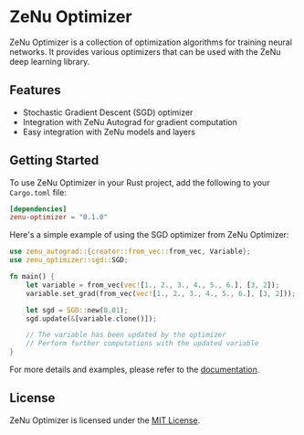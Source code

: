 # ZeNu Optimizer

ZeNu Optimizer is a collection of optimization algorithms for training neural networks. It provides various optimizers that can be used with the ZeNu deep learning library.

## Features

- Stochastic Gradient Descent (SGD) optimizer
- Integration with ZeNu Autograd for gradient computation
- Easy integration with ZeNu models and layers

## Getting Started

To use ZeNu Optimizer in your Rust project, add the following to your `Cargo.toml` file:

```toml
[dependencies]
zenu-optimizer = "0.1.0"
```

Here's a simple example of using the SGD optimizer from ZeNu Optimizer:

```rust
use zenu_autograd::{creator::from_vec::from_vec, Variable};
use zenu_optimizer::sgd::SGD;

fn main() {
    let variable = from_vec(vec![1., 2., 3., 4., 5., 6.], [3, 2]);
    variable.set_grad(from_vec(vec![1., 2., 3., 4., 5., 6.], [3, 2]));

    let sgd = SGD::new(0.01);
    sgd.update(&[variable.clone()]);

    // The variable has been updated by the optimizer
    // Perform further computations with the updated variable
}
```

For more details and examples, please refer to the [documentation](https://docs.rs/zenu-optimizer).

## License

ZeNu Optimizer is licensed under the [MIT License](LICENSE).
